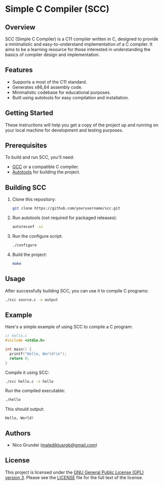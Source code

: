 # Simple C Compiler (SCC)
## Overview

SCC (Simple C Compiler) is a C11 compiler written in C, designed to provide a minimalistic and easy-to-understand implementation of a C compiler. It aims to be a learning resource for those interested in understanding the basics of compiler design and implementation.

## Features

- Supports a most of the C11 standard.
- Generates x86_64 assembly code.
- Minimalistic codebase for educational purposes.
- Built using autotools for easy compilation and installation.

## Getting Started

These instructions will help you get a copy of the project up and running on your local machine for development and testing purposes.

## Prerequisites

To build and run SCC, you'll need:

- [GCC](https://gcc.gnu.org/) or a compatible C compiler.
- [Autotools](https://www.gnu.org/software/automake/) for building the project.

## Building SCC

1. Clone this repository:

   ```bash
   git clone https://github.com/yourusername/scc.git
   ```

2. Run autotools (not required for packaged releases):

   ```bash
   autoreconf -vi
   ```

3. Run the configure script:

   ```bash
   ./configure
   ```

4. Build the project:

   ```bash
   make
   ```

## Usage

After successfully building SCC, you can use it to compile C programs:

```bash
./scc source.c -o output
```

## Example

Here's a simple example of using SCC to compile a C program:

```c
// hello.c
#include <stdio.h>

int main() {
  printf("Hello, World!\n");
  return 0;
}
```

Compile it using SCC:

```bash
./scc hello.c -o hello
```

Run the compiled executable:

```bash
./hello
```

This should output:

```
Hello, World!
```

## Authors

- Nico Grundei (malediktusrgb@gmail.com)

## License

This project is licensed under the [GNU General Public License (GPL) version 3](LICENSE). Please see the [LICENSE](LICENSE) file for the full text of the license.